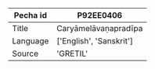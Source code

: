 |Pecha id | P92EE0406
| --- | --- 
|Title | Caryāmelāvaṇapradīpa 
|Language | ['English', 'Sanskrit']
|Source | 'GRETIL'